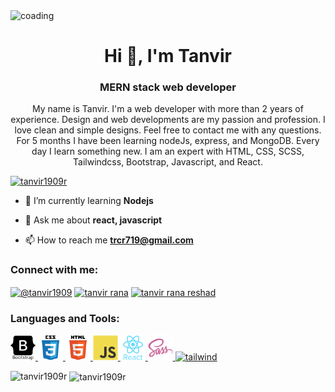<img width="2000px" heigth="600px" alt="coading" src="https://i.ibb.co/yPmtncw/banner.png">
<h1 align="center">Hi 👋, I'm Tanvir</h1>
<h3 align="center">MERN stack web developer</h3>
<p align="center">My name is Tanvir. 
I'm a web developer with more than 2 years of experience. Design and web developments are my passion and profession. I love clean and simple designs. Feel free to contact me with any questions. For 5 months I have been learning nodeJs, express, and MongoDB. Every day I learn something new. I am an expert with HTML, CSS, SCSS, Tailwindcss, Bootstrap, Javascript, and React.</p>
<p align="left"> <a href="https://github.com/ryo-ma/github-profile-trophy"><img src="https://github-profile-trophy.vercel.app/?username=tanvir1909r" alt="tanvir1909r" /></a> </p>

- 🌱 I’m currently learning **Nodejs**

- 💬 Ask me about **react, javascript**

- 📫 How to reach me **trcr719@gmail.com**

<h3 align="left">Connect with me:</h3>
<p align="left">
<a href="https://twitter.com/@tanvir1909" target="blank"><img align="center" src="https://raw.githubusercontent.com/rahuldkjain/github-profile-readme-generator/master/src/images/icons/Social/twitter.svg" alt="@tanvir1909" height="30" width="40" /></a>
<a href="https://linkedin.com/in/tanvir rana" target="blank"><img align="center" src="https://raw.githubusercontent.com/rahuldkjain/github-profile-readme-generator/master/src/images/icons/Social/linked-in-alt.svg" alt="tanvir rana" height="30" width="40" /></a>
<a href="https://fb.com/tanvir rana reshad" target="blank"><img align="center" src="https://raw.githubusercontent.com/rahuldkjain/github-profile-readme-generator/master/src/images/icons/Social/facebook.svg" alt="tanvir rana reshad" height="30" width="40" /></a>
</p>

<h3 align="left">Languages and Tools:</h3>
<p align="left"> <a href="https://getbootstrap.com" target="_blank" rel="noreferrer"> <img src="https://raw.githubusercontent.com/devicons/devicon/master/icons/bootstrap/bootstrap-plain-wordmark.svg" alt="bootstrap" width="40" height="40"/> </a> <a href="https://www.w3schools.com/css/" target="_blank" rel="noreferrer"> <img src="https://raw.githubusercontent.com/devicons/devicon/master/icons/css3/css3-original-wordmark.svg" alt="css3" width="40" height="40"/> </a> <a href="https://www.w3.org/html/" target="_blank" rel="noreferrer"> <img src="https://raw.githubusercontent.com/devicons/devicon/master/icons/html5/html5-original-wordmark.svg" alt="html5" width="40" height="40"/> </a> <a href="https://developer.mozilla.org/en-US/docs/Web/JavaScript" target="_blank" rel="noreferrer"> <img src="https://raw.githubusercontent.com/devicons/devicon/master/icons/javascript/javascript-original.svg" alt="javascript" width="40" height="40"/> </a> <a href="https://reactjs.org/" target="_blank" rel="noreferrer"> <img src="https://raw.githubusercontent.com/devicons/devicon/master/icons/react/react-original-wordmark.svg" alt="react" width="40" height="40"/> </a> <a href="https://sass-lang.com" target="_blank" rel="noreferrer"> <img src="https://raw.githubusercontent.com/devicons/devicon/master/icons/sass/sass-original.svg" alt="sass" width="40" height="40"/> </a> <a href="https://tailwindcss.com/" target="_blank" rel="noreferrer"> <img src="https://www.vectorlogo.zone/logos/tailwindcss/tailwindcss-icon.svg" alt="tailwind" width="40" height="40"/> </a> </p>

<p><img align="left" src="https://github-readme-stats.vercel.app/api/top-langs?username=tanvir1909r&show_icons=true&locale=en&layout=compact" alt="tanvir1909r" /></p>

<p>&nbsp;<img align="center" src="https://github-readme-stats.vercel.app/api?username=tanvir1909r&show_icons=true&locale=en" alt="tanvir1909r" /></p>
